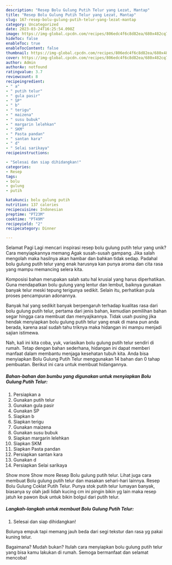 ```yaml
---
description: "Resep Bolu Gulung Putih Telur yang Lezat, Mantap"
title: "Resep Bolu Gulung Putih Telur yang Lezat, Mantap"
slug: 167-resep-bolu-gulung-putih-telur-yang-lezat-mantap
category: Uncategorized
date: 2023-03-24T16:25:54.098Z
image: https://img-global.cpcdn.com/recipes/806edc4f6c8d82ea/680x482cq70/bolu-gulung-putih-telur-foto-resep-utama.jpg
hideToc: false
enableToc: true
enableTocContent: false
thumbnail: https://img-global.cpcdn.com/recipes/806edc4f6c8d82ea/680x482cq70/bolu-gulung-putih-telur-foto-resep-utama.jpg
cover: https://img-global.cpcdn.com/recipes/806edc4f6c8d82ea/680x482cq70/bolu-gulung-putih-telur-foto-resep-utama.jpg
author: Admin
authorAv: notfound
ratingvalue: 3.7
reviewcount: 8
recipeingredient:
- " a"
- " putih telur"
- " gula pasir"
- " SP"
- " b"
- " terigu"
- " maizena"
- " susu bubuk"
- " margarin lelehkan"
- " SKM"
- " Pasta pandan"
- " santan kara"
- " d"
- " Selai sarikaya"
recipeinstructions:

- "Selesai dan siap dihidangkan!"
categories:
- Resep
tags:
- bolu
- gulung
- putih

katakunci: bolu gulung putih 
nutrition: 137 calories
recipecuisine: Indonesian
preptime: "PT23M"
cooktime: "PT49M"
recipeyield: "2"
recipecategory: Dinner

---
```



Selamat Pagi Lagi mencari inspirasi resep bolu gulung putih telur yang unik? Cara menyiapkannya memang Agak susah-susah gampang. Jika salah mengolah maka hasilnya akan hambar dan bahkan tidak sedap. Padahal bolu gulung putih telur yang enak harusnya kan punya aroma dan cita rasa yang mampu memancing selera kita.


Komposisi bahan merupakan salah satu hal krusial yang harus diperhatikan. Guna mendapatkan bolu gulung yang lentur dan lembut, baiknya gunakan banyak telur meski tepung terigunya sedikit. Selain itu, perhatikan pula proses pencampuran adonannya.

Banyak hal yang sedikit banyak berpengaruh terhadap kualitas rasa dari bolu gulung putih telur, pertama dari jenis bahan, kemudian pemilihan bahan segar hingga cara membuat dan menyajikannya. Tidak usah pusing jika hendak menyiapkan bolu gulung putih telur yang enak di mana pun anda berada, karena asal sudah tahu triknya maka hidangan ini mampu menjadi sajian istimewa.


Nah, kali ini kita coba, yuk, variasikan bolu gulung putih telur sendiri di rumah. Tetap dengan bahan sederhana, hidangan ini dapat memberi manfaat dalam membantu menjaga kesehatan tubuh kita. Anda bisa menyiapkan Bolu Gulung Putih Telur menggunakan 14 bahan dan 0 tahap pembuatan. Berikut ini cara untuk membuat hidangannya.

<!--inarticleads1-->

##### Bahan-bahan dan bumbu yang digunakan untuk menyiapkan Bolu Gulung Putih Telur:

1. Persiapkan  a
1. Gunakan  putih telur
1. Gunakan  gula pasir
1. Gunakan  SP
1. Siapkan  b
1. Siapkan  terigu
1. Gunakan  maizena
1. Gunakan  susu bubuk
1. Siapkan  margarin lelehkan
1. Siapkan  SKM
1. Siapkan  Pasta pandan
1. Persiapkan  santan kara
1. Gunakan  d
1. Persiapkan  Selai sarikaya


Show more Show more Resep Bolu gulung putih telur. Lihat juga cara membuat Bolu gulung putih telur dan masakan sehari-hari lainnya. Resep Bolu Gulung Coklat Putih Telur. Punya stok putih telur lumayan banyak, biasanya sy olah jadi lidah kucing cm ini pingin bikin yg lain maka resep jatuh ke pawon ibuk untuk bikin bolgul dari putih telur. 

<!--inarticleads2-->

##### Langkah-langkah untuk membuat Bolu Gulung Putih Telur:


1. Selesai dan siap dihidangkan!

Bolunya empuk tapi memang jauh beda dari segi tekstur dan rasa yg pakai kuning telur. 

Bagaimana? Mudah bukan? Itulah cara menyiapkan bolu gulung putih telur yang bisa kamu lakukan di rumah. Semoga bermanfaat dan selamat mencoba!

